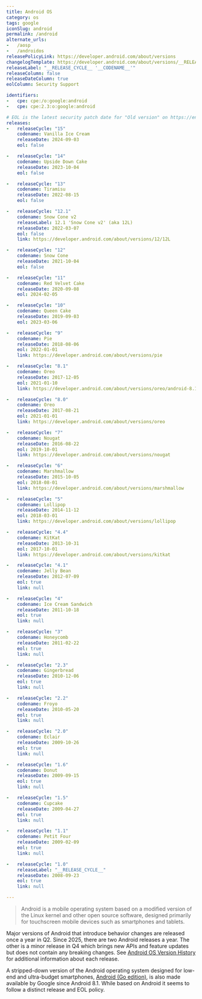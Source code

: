 ```yaml
---
title: Android OS
category: os
tags: google
iconSlug: android
permalink: /android
alternate_urls:
-   /aosp
-   /androidos
releasePolicyLink: https://developer.android.com/about/versions
changelogTemplate: https://developer.android.com/about/versions/__RELEASE_CYCLE__
releaseLabel: "__RELEASE_CYCLE__ '__CODENAME__'"
releaseColumn: false
releaseDateColumn: true
eolColumn: Security Support

identifiers:
-   cpe: cpe:/o:google:android
-   cpe: cpe:2.3:o:google:android

# EOL is the latest security patch date for "Old version" on https://en.wikipedia.org/wiki/Android_version_history.
releases:
-   releaseCycle: "15"
    codename: Vanilla Ice Cream
    releaseDate: 2024-09-03
    eol: false

-   releaseCycle: "14"
    codename: Upside Down Cake
    releaseDate: 2023-10-04
    eol: false

-   releaseCycle: "13"
    codename: Tiramisu
    releaseDate: 2022-08-15
    eol: false

-   releaseCycle: "12.1"
    codename: Snow Cone v2
    releaseLabel: 12.1 'Snow Cone v2' (aka 12L)
    releaseDate: 2022-03-07
    eol: false
    link: https://developer.android.com/about/versions/12/12L

-   releaseCycle: "12"
    codename: Snow Cone
    releaseDate: 2021-10-04
    eol: false

-   releaseCycle: "11"
    codename: Red Velvet Cake
    releaseDate: 2020-09-08
    eol: 2024-02-05

-   releaseCycle: "10"
    codename: Queen Cake
    releaseDate: 2019-09-03
    eol: 2023-03-06

-   releaseCycle: "9"
    codename: Pie
    releaseDate: 2018-08-06
    eol: 2022-01-01
    link: https://developer.android.com/about/versions/pie

-   releaseCycle: "8.1"
    codename: Oreo
    releaseDate: 2017-12-05
    eol: 2021-01-10
    link: https://developer.android.com/about/versions/oreo/android-8.1

-   releaseCycle: "8.0"
    codename: Oreo
    releaseDate: 2017-08-21
    eol: 2021-01-01
    link: https://developer.android.com/about/versions/oreo

-   releaseCycle: "7"
    codename: Nougat
    releaseDate: 2016-08-22
    eol: 2019-10-01
    link: https://developer.android.com/about/versions/nougat

-   releaseCycle: "6"
    codename: Marshmallow
    releaseDate: 2015-10-05
    eol: 2018-08-01
    link: https://developer.android.com/about/versions/marshmallow

-   releaseCycle: "5"
    codename: Lollipop
    releaseDate: 2014-11-12
    eol: 2018-03-01
    link: https://developer.android.com/about/versions/lollipop

-   releaseCycle: "4.4"
    codename: KitKat
    releaseDate: 2013-10-31
    eol: 2017-10-01
    link: https://developer.android.com/about/versions/kitkat

-   releaseCycle: "4.1"
    codename: Jelly Bean
    releaseDate: 2012-07-09
    eol: true
    link: null

-   releaseCycle: "4"
    codename: Ice Cream Sandwich
    releaseDate: 2011-10-18
    eol: true
    link: null

-   releaseCycle: "3"
    codename: Honeycomb
    releaseDate: 2011-02-22
    eol: true
    link: null

-   releaseCycle: "2.3"
    codename: Gingerbread
    releaseDate: 2010-12-06
    eol: true
    link: null

-   releaseCycle: "2.2"
    codename: Froyo
    releaseDate: 2010-05-20
    eol: true
    link: null

-   releaseCycle: "2.0"
    codename: Eclair
    releaseDate: 2009-10-26
    eol: true
    link: null

-   releaseCycle: "1.6"
    codename: Donut
    releaseDate: 2009-09-15
    eol: true
    link: null

-   releaseCycle: "1.5"
    codename: Cupcake
    releaseDate: 2009-04-27
    eol: true
    link: null

-   releaseCycle: "1.1"
    codename: Petit Four
    releaseDate: 2009-02-09
    eol: true
    link: null

-   releaseCycle: "1.0"
    releaseLabel: "__RELEASE_CYCLE__"
    releaseDate: 2008-09-23
    eol: true
    link: null

---
```


> Android is a mobile operating system based on a modified version of the Linux kernel and other
> open source software, designed primarily for touchscreen mobile devices such as smartphones and
> tablets.

Major versions of Android that introduce behavior changes are released once a year in Q2.
Since 2025, there are two Android releases a year.
The other is a minor release in Q4 which brings new APIs and feature updates but does not contain any breaking changes.
See [Android OS Version History](https://en.wikipedia.org/wiki/Android_version_history) for additional information about each release.

A stripped-down version of the Android operating system designed for low-end and ultra-budget
smartphones, [Android (Go edition)](https://www.android.com/versions/go-edition/), is also
made available by Google since Android 8.1. While based on Android it seems to follow a distinct
release and EOL policy.
